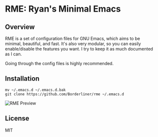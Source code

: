 
# RME: Ryan's Minimal Emacs

## Overview
RME is a set of configuration files for GNU Emacs, which aims to be minimal, beautiful, and fast. It's also very modular, so you can easily enable/disable the features you want. I try to keep it as much documented as I can.


Going through the config files is highly recommended.

## Installation

```
mv ~/.emacs.d ~/.emacs.d.bak
git clone https://github.com/Borderliner/rme ~/.emacs.d
```


![RME Preview](https://img.techpowerup.org/200410/screenshot-from-2020-04-11-02-55-00.png)

## License

MIT

